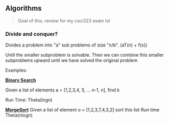## Algorithms 

> Goal of this..review for my csci323 exam lol

### Divide and conquer?

Divides a problem into "a" sub problems of size "n/b". 
    (aT(n) + f(x))

Until the smaller subproblem is solvable. Then we can combine this smaller subproblems upward until we have solved the original problem


Examples:

[__Binary Search__](/python/Algorithms/MergeSort.py)

Given a list of elements a = [1,2,3,4, 5, ... n-1, n], find k 
    
Run Time:
Theta(logn)




[__MergeSort__](/python/Algorithms/MergeSort.py)
Given a list of element o = [1,2,3,7,4,3,2] sort this list
Run time 
Theta(nlogn)





        





    



